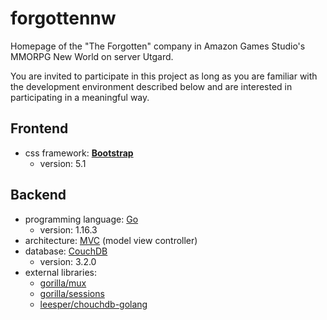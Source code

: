 # forgottennw

Homepage of the "The Forgotten" company in Amazon Games Studio's MMORPG New World on server Utgard.

You are invited to participate in this project as long as you are familiar with the development environment described below and are interested in participating in a meaningful way. 
## Frontend
- css framework: **[Bootstrap](https://getbootstrap.com/docs/5.1/getting-started/introduction/)**
    - version: 5.1
## Backend
- programming language: [Go](https://go.dev/)
    - version: 1.16.3
- architecture: [MVC](https://en.wikipedia.org/wiki/Model%E2%80%93view%E2%80%93controller) (model view controller)
- database: [CouchDB](http://couchdb.apache.org/)
    - version: 3.2.0
- external libraries:
    - [gorilla/mux](https://github.com/gorilla/mux)
    - [gorilla/sessions](https://github.com/gorilla/sessions)
    - [leesper/chouchdb-golang](https://github.com/leesper/couchdb-golang)
